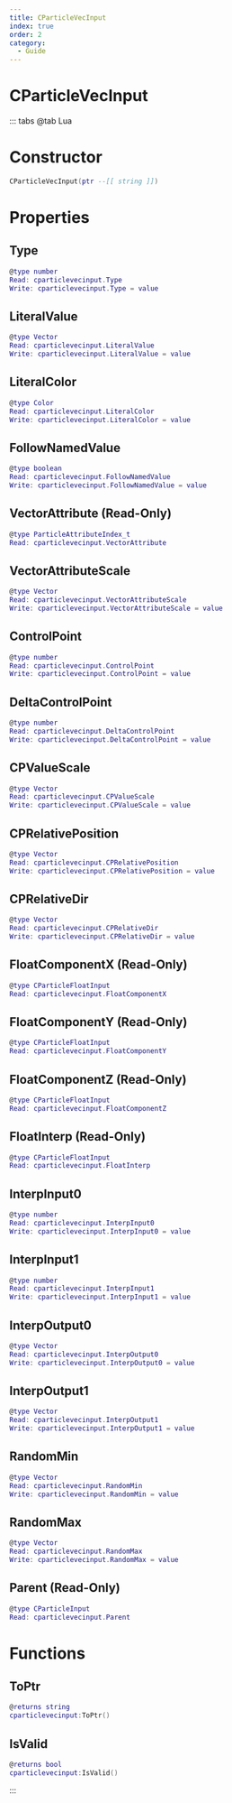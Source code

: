 ```yaml
---
title: CParticleVecInput
index: true
order: 2
category:
  - Guide
---
```


# CParticleVecInput

::: tabs
@tab Lua
# Constructor
```lua
CParticleVecInput(ptr --[[ string ]])
```
# Properties
## Type 
```lua
@type number
Read: cparticlevecinput.Type
Write: cparticlevecinput.Type = value
```
## LiteralValue 
```lua
@type Vector
Read: cparticlevecinput.LiteralValue
Write: cparticlevecinput.LiteralValue = value
```
## LiteralColor 
```lua
@type Color
Read: cparticlevecinput.LiteralColor
Write: cparticlevecinput.LiteralColor = value
```
## FollowNamedValue 
```lua
@type boolean
Read: cparticlevecinput.FollowNamedValue
Write: cparticlevecinput.FollowNamedValue = value
```
## VectorAttribute (Read-Only)
```lua
@type ParticleAttributeIndex_t
Read: cparticlevecinput.VectorAttribute
```
## VectorAttributeScale 
```lua
@type Vector
Read: cparticlevecinput.VectorAttributeScale
Write: cparticlevecinput.VectorAttributeScale = value
```
## ControlPoint 
```lua
@type number
Read: cparticlevecinput.ControlPoint
Write: cparticlevecinput.ControlPoint = value
```
## DeltaControlPoint 
```lua
@type number
Read: cparticlevecinput.DeltaControlPoint
Write: cparticlevecinput.DeltaControlPoint = value
```
## CPValueScale 
```lua
@type Vector
Read: cparticlevecinput.CPValueScale
Write: cparticlevecinput.CPValueScale = value
```
## CPRelativePosition 
```lua
@type Vector
Read: cparticlevecinput.CPRelativePosition
Write: cparticlevecinput.CPRelativePosition = value
```
## CPRelativeDir 
```lua
@type Vector
Read: cparticlevecinput.CPRelativeDir
Write: cparticlevecinput.CPRelativeDir = value
```
## FloatComponentX (Read-Only)
```lua
@type CParticleFloatInput
Read: cparticlevecinput.FloatComponentX
```
## FloatComponentY (Read-Only)
```lua
@type CParticleFloatInput
Read: cparticlevecinput.FloatComponentY
```
## FloatComponentZ (Read-Only)
```lua
@type CParticleFloatInput
Read: cparticlevecinput.FloatComponentZ
```
## FloatInterp (Read-Only)
```lua
@type CParticleFloatInput
Read: cparticlevecinput.FloatInterp
```
## InterpInput0 
```lua
@type number
Read: cparticlevecinput.InterpInput0
Write: cparticlevecinput.InterpInput0 = value
```
## InterpInput1 
```lua
@type number
Read: cparticlevecinput.InterpInput1
Write: cparticlevecinput.InterpInput1 = value
```
## InterpOutput0 
```lua
@type Vector
Read: cparticlevecinput.InterpOutput0
Write: cparticlevecinput.InterpOutput0 = value
```
## InterpOutput1 
```lua
@type Vector
Read: cparticlevecinput.InterpOutput1
Write: cparticlevecinput.InterpOutput1 = value
```
## RandomMin 
```lua
@type Vector
Read: cparticlevecinput.RandomMin
Write: cparticlevecinput.RandomMin = value
```
## RandomMax 
```lua
@type Vector
Read: cparticlevecinput.RandomMax
Write: cparticlevecinput.RandomMax = value
```
## Parent (Read-Only)
```lua
@type CParticleInput
Read: cparticlevecinput.Parent
```
# Functions
## ToPtr
```lua
@returns string
cparticlevecinput:ToPtr()
```
## IsValid
```lua
@returns bool
cparticlevecinput:IsValid()
```

:::